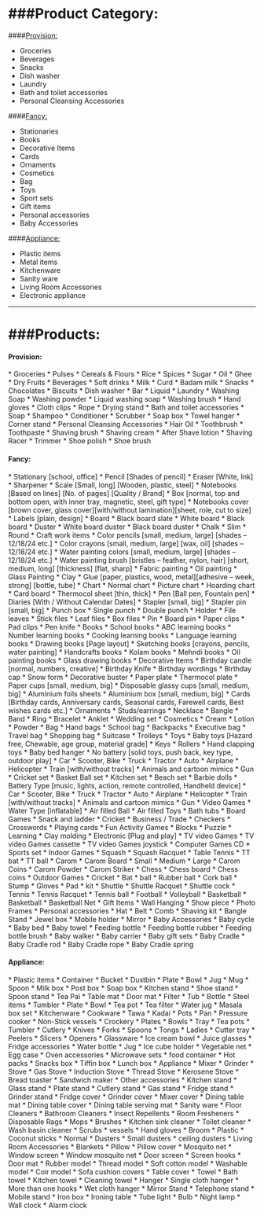 ###Product Category:
===
####[Provision:](#provision)
* Groceries
* Beverages
* Snacks
* Dish washer
* Laundry
* Bath and toilet accessories 
* Personal Cleansing Accessories

####[Fancy:](#fancy)
* Stationaries
* Books
* Decorative Items
* Cards
* Ornaments
* Cosmetics
* Bag
* Toys
* Sport sets
* Gift items
* Personal accessories
* Baby Accessories

####[Appliance:](#appliance)
* Plastic items
* Metal items
* Kitchenware
* Sanity ware
* Living Room Accessories
* Electronic appliance

---
###Products:
===
<h4 id="provision">Provision:</h4>
* Groceries
  * Pulses
  * Cereals & Flours
  * Rice
  * Spices
  * Sugar
  * Oil
  * Ghee
  * Dry Fruits
* Beverages
  * Soft drinks
  * Milk
  * Curd
  * Badam milk
* Snacks
  * Chocolates
  * Biscuits
* Dish washer
  * Bar
  * Liquid
* Laundry
  * Washing Soap
  * Washing powder
  * Liquid washing soap
  * Washing brush
  * Hand gloves
  * Cloth clips
  * Rope
  * Drying stand
* Bath and toilet accessories 
  * Soap
  * Shampoo
  * Conditioner
  * Scrubber
  * Soap box
  * Towel hanger
  * Corner stand
* Personal Cleansing Accessories
  * Hair Oil
  * Toothbrush
  * Toothpaste
  * Shaving brush
  * Shaving cream
  * After Shave lotion
  * Shaving Racer
  * Trimmer
  * Shoe polish
  * Shoe brush

<h4 id="fancy">Fancy:</h4>
* Stationary [school, office]
  * Pencil [Shades of pencil]
  * Eraser [White, Ink]
  * Sharpener
  * Scale [Small, long] [Wooden, plastic, steel]
  * Notebooks [Based on lines] [No. of pages] [Quality / Brand]
  * Box [normal, top and bottom open, with inner tray, magnetic, steel, gift type]
  * Notebooks cover  [brown cover, glass cover][with/without lamination][sheet, role, cut to size]
  * Labels [plain, design]
  * Board
    * Black board slate
    * White board
    * Black board
  * Duster
    * White board duster
    * Black board duster
  * Chalk
    * Slim
    * Round
  * Craft work items
    * Color pencils	[small, medium, large] [shades – 12/18/24 etc.]
    * Color crayons	[small, medium, large] [wax, oil] [shades – 12/18/24 etc.]
    * Water painting colors	[small, medium, large] [shades – 12/18/24 etc.]
    * Water painting brush [bristles – feather, nylon, hair] [short, medium, long] [thickness] [flat, sharp]
    * Fabric painting
    * Oil painting
    * Glass Painting
    * Clay
  * Glue [paper, plastics, wood, metal][adhesive – week, strong] [bottle, tube]
  * Chart
    * Normal chart
    * Picture chart
    * Hoarding chart
    * Card board
    * Thermocol sheet [thin, thick]
  * Pen [Ball pen, Fountain pen]
  * Diaries [With / Without Calendar Dates]
  * Stapler	[small, big]
  * Stapler pin	[small, big]
  * Punch box
    * Single punch
    * Double punch
  * Holder
    * File leaves
    * Stick files
    * Leaf files
    * Box files
  * Pin
    * Board pin
    * Paper clips
    * Pad clips
  * Pen knife
* Books
  * School books
  * ABC learning books
  * Number learning books
  * Cooking learning books
  * Language learning books
  * Drawing books [Page layout]
  * Sketching books	[crayons, pencils, water painting]
  * Handcrafts books
  * Kolam books
  * Mehndi books
  * Oil painting books
  * Glass drawing books
* Decorative Items
  * Birthday candle [normal, numbers, creative]
  * Birthday Knife
  * Birthday wordings
  * Birthday cap
  * Snow form
  * Decorative buster
  * Paper plate
  * Thermocol plate
  * Paper cups [small, medium, big]
  * Disposable glassy cups [small, medium, big]
  * Aluminium foils sheets
  * Aluminium box [small, medium, big]
* Cards [Birthday cards, Anniversary cards, Seasonal cards, Farewell cards, Best wishes cards etc.]
* Ornaments
  * Studs/earrings
  * Necklace
  * Bangle
  * Band
  * Ring
  * Bracelet
  * Anklet
  * Wedding set
* Cosmetics
  * Cream
  * Lotion
  * Powder
* Bag
  * Hand bags
  * School bag
  * Backpacks
  * Executive bag
  * Travel bag
  * Shopping bag
  * Suitcase
  * Trolleys
* Toys
  * Baby toys [Hazard free, Chewable, age group, material grade]
    * Keys
    * Rollers
    * Hand clapping toys
    * Baby bed hanger
  * No battery [solid toys, push back, key type, outdoor play]
    * Car
    * Scooter, Bike
    * Truck
    * Tractor
    * Auto
    * Airplane
    * Helicopter
    * Train [with/without tracks]
    * Animals and cartoon mimics
    * Gun
    * Cricket set
    * Basket Ball set
    * Kitchen set
    * Beach set
    * Barbie dolls
  * Battery Type [music, lights, action, remote controlled, Handheld device]
    * Car
    * Scooter, Bike
    * Truck
    * Tractor
    * Auto
    * Airplane
    * Helicopter
    * Train [with/without tracks]
    * Animals and cartoon mimics
    * Gun
    * Video Games
  * Water Type [inflatable]
    * Air filled Ball
    * Air filled Toys
    * Bath tubs
  * Board Games
    * Snack and ladder
    * Cricket
    * Business / Trade
    * Checkers
    * Crosswords
    * Playing cards
  * Fun Activity Games
    * Blocks
    * Puzzle
    * Learning
    * Clay molding
  * Electronic [Plug and play]
    * TV video Games
    * TV video Games cassette
    * TV video Games joystick
    * Computer Games CD
* Sports set
  * Indoor Games
    * Squash
      * Squash Racquet
    * Table Tennis
      * TT bat
      * TT ball
    * Carom
      * Carom Board
              * Small
              * Medium
              * Large
      * Carom Coins
      * Carom Powder
      * Carom Striker
    * Chess
      * Chess board
      * Chess coins
  * Outdoor Games
    * Cricket
      * Bat
      * ball
              * Rubber ball
              * Cork ball
      * Stump
      * Gloves
      * Pad
      * kit
    * Shuttle
      * Shuttle Racquet
      * Shuttle cock
    * Tennis
      * Tennis Racquet
      * Tennis ball
    * Football
    * Volleyball
    * Basketball
      * Basketball
      * Basketball Net
* Gift Items
  * Wall Hanging
  * Show piece
  * Photo Frames
* Personal accessories
  * Hat
  * Belt
  * Comb
  * Shaving kit
  * Bangle Stand
  * Jewel box
  * Mobile holder
  * Mirror
* Baby Accessories
  * Baby cycle
  * Baby bed
  * Baby towel
  * Feeding bottle
  * Feeding bottle rubber
  * Feeding bottle brush
  * Baby walker
  * Baby carrier
  * Baby gift sets
  * Baby Cradle 
  * Baby Cradle rod
  * Baby Cradle rope
  * Baby Cradle spring

<h4 id="appliance">Appliance:</h4>
* Plastic items
  * Container
  * Bucket
  * Dustbin
  * Plate
  * Bowl
  * Jug
  * Mug
  * Spoon
  * Milk box
  * Post box
  * Soap box
  * Kitchen stand
  * Shoe stand
  * Spoon stand
  * Tea Pai
  * Table mat
  * Door mat
  * Filter
  * Tub
  * Bottle
* Steel items
  * Tumbler
  * Plate
  * Bowl
  * Tea pot
  * Tea filter
  * Water jug
  * Masala box set
* Kitchenware
  * Cookware
    * Tawa
    * Kadai
    * Pots
    * Pan
    * Pressure cooker
    * Non-Stick vessels
  * Crockery
    * Plates
    * Bowls
    * Tray
    * Tea pots
    * Tumbler
  * Cutlery
    * Knives
    * Forks
    * Spoons
    * Tongs
    * Ladles
    * Cutter tray
    * Peelers
    * Slicers
    * Openers
  * Glassware
    * Ice cream bowl
    * Juice glasses
  * Fridge accessories
    * Water bottle
    * Jug
    * Ice cube holder
    * Vegetable net
    * Egg case
  * Oven accessories
    * Microwave sets
  * food container
    * Hot packs
    * Snacks box
    * Tiffin box
    * Lunch box
  * Appliance
    * Mixer
    * Grinder
    * Stove
      * Gas Stove
      * Induction Stove
      * Thread Stove
      * Kerosene Stove
    * Bread toaster
    * Sandwich maker
  * Other accessories
    * Kitchen stand
    * Glass stand
    * Plate stand
    * Cutlery stand
    * Gas stand
    * Fridge stand
    * Grinder stand
    * Fridge cover
    * Grinder cover
    * Mixer cover
    * Dining table mat
    * Dining table cover
    * Dining table serving mat
* Sanity ware
  * Floor Cleaners
  * Bathroom Cleaners
  * Insect Repellents
  * Room Fresheners
  * Disposable Rags
  * Mops
  * Brushes
    * Kitchen sink cleaner
    * Toilet cleaner
    * Wash basin cleaner
  * Scrubs
    * vessels
  * Hand gloves
  * Broom
    * Plastic
    * Coconut sticks
    * Normal
  * Dusters
    * Small dusters
    * ceiling dusters
* Living Room Accessories
  * Blankets
  * Pillow
  * Pillow cover
  * Mosquito net
  * Window screen
  * Window mosquito net
  * Door screen
  * Screen hooks
  * Door mat
    * Rubber model
    * Thread model
    * Soft cotton model
    * Washable model
    * Coir model 
  * Sofa cushion covers 
  * Table cover
  * Towel
    * Bath towel
    * Kitchen towel
    * Cleaning towel
  * Hanger
    * Single cloth hanger
    * More than one hooks
  * Wet cloth hanger
  * Mirror Stand
  * Telephone stand
  * Mobile stand
  * Iron box
  * Ironing table
  * Tube light
  * Bulb
  * Night lamp
  * Wall clock
  * Alarm clock
